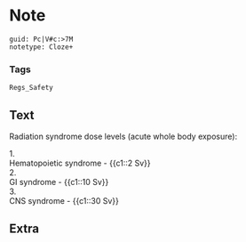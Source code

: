 # Note
```
guid: Pc|V#c:>7M
notetype: Cloze+
```

### Tags
```
Regs_Safety
```

## Text
Radiation syndrome dose levels (acute whole body exposure):<div><div>1.<span class="Apple-tab-span" style="white-space:pre"> </span>Hematopoietic syndrome - {{c1::2 Sv}}</div><div>2.<span class="Apple-tab-span" style="white-space:pre"> </span>GI syndrome - {{c1::10 Sv}}</div><div>3.<span class="Apple-tab-span" style="white-space:pre"> </span>CNS syndrome - {{c1::30 Sv}}</div></div><div>
</div>

## Extra

